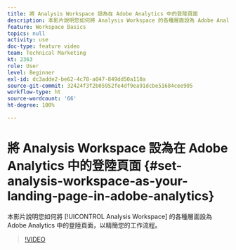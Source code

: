 ```yaml
---
title: 將 Analysis Workspace 設為在 Adobe Analytics 中的登陸頁面
description: 本影片說明您如何將 Analysis Workspace 的各種層面設為 Adobe Analytics 中的登陸頁面，以精簡您的工作流程。
feature: Workspace Basics
topics: null
activity: use
doc-type: feature video
team: Technical Marketing
kt: 2363
role: User
level: Beginner
exl-id: dc3adde2-be62-4c78-a047-849dd50a118a
source-git-commit: 32424f3f2b05952fe4df9ea91dcbe51684cee905
workflow-type: ht
source-wordcount: '66'
ht-degree: 100%

---
```


# 將 Analysis Workspace 設為在 Adobe Analytics 中的登陸頁面 {#set-analysis-workspace-as-your-landing-page-in-adobe-analytics}

本影片說明您如何將 [!UICONTROL Analysis Workspace] 的各種層面設為 Adobe Analytics 中的登陸頁面，以精簡您的工作流程。

>[!VIDEO](https://video.tv.adobe.com/v/25459/?quality=12)
